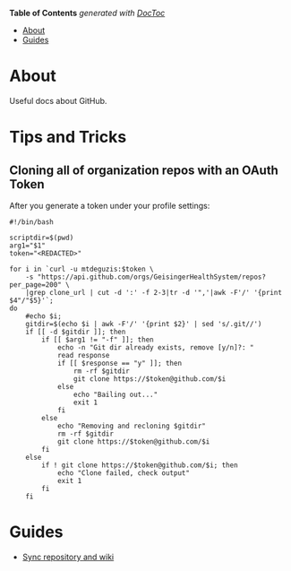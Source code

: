 <!-- START doctoc generated TOC please keep comment here to allow auto update -->
<!-- DON'T EDIT THIS SECTION, INSTEAD RE-RUN doctoc TO UPDATE -->
**Table of Contents**  *generated with [DocToc](https://github.com/thlorenz/doctoc)*

- [About](#about)
- [Guides](#guides)

<!-- END doctoc generated TOC please keep comment here to allow auto update -->

# About

Useful docs about GitHub.

# Tips and Tricks

## Cloning all of organization repos with an OAuth Token

After you generate a token under your profile settings:
```
#!/bin/bash

scriptdir=$(pwd)
arg1="$1"
token="<REDACTED>"

for i in `curl -u mtdeguzis:$token \
    -s "https://api.github.com/orgs/GeisingerHealthSystem/repos?per_page=200" \
    |grep clone_url | cut -d ':' -f 2-3|tr -d '",'|awk -F'/' '{print $4"/"$5}'`;
do
    #echo $i;
    gitdir=$(echo $i | awk -F'/' '{print $2}' | sed 's/.git//')
    if [[ -d $gitdir ]]; then
        if [[ $arg1 != "-f" ]]; then
            echo -n "Git dir already exists, remove [y/n]?: "
            read response
            if [[ $response == "y" ]]; then
                rm -rf $gitdir
                git clone https://$token@github.com/$i
            else
                echo "Bailing out..."
                exit 1
            fi
        else
            echo "Removing and recloning $gitdir"
            rm -rf $gitdir
            git clone https://$token@github.com/$i
        fi
    else
        if ! git clone https://$token@github.com/$i; then
            echo "Clone failed, check output"
            exit 1
        fi
    fi

```

# Guides

* [Sync repository and wiki](https://coderwall.com/p/3aamsa/sync-documentation-between-source-and-wiki-on-github)

